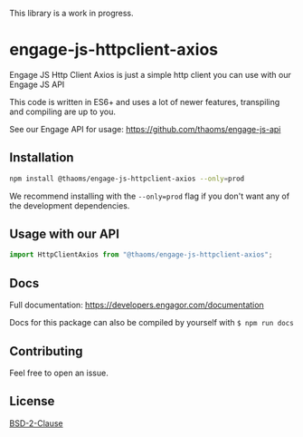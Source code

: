 This library is a work in progress.

# engage-js-httpclient-axios

Engage JS Http Client Axios is just a simple http client you can  use with our Engage JS API

This code is written in ES6+ and uses a lot of newer features, transpiling and compiling are up to you.

See our Engage API for usage:
https://github.com/thaoms/engage-js-api 

## Installation

```bash
npm install @thaoms/engage-js-httpclient-axios --only=prod
```

We recommend installing with the `--only=prod` flag if you don't want any of the development dependencies.

## Usage with our API

```javascript
import HttpClientAxios from "@thaoms/engage-js-httpclient-axios";
```

## Docs
Full documentation:
https://developers.engagor.com/documentation

Docs for this package can also be compiled by yourself with `$ npm run docs `

## Contributing
Feel free to open an issue.

## License
[BSD-2-Clause](LICENSE)
